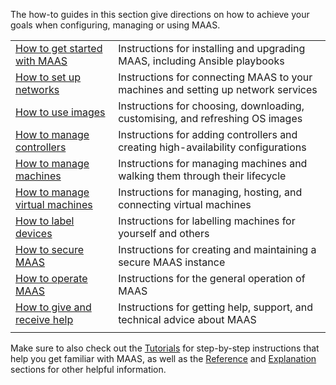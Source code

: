 <!-- "How-to guides" -->
The how-to guides in this section give directions on how to achieve your goals when configuring, managing or using MAAS.

|                                                                          |                                                                                   |
|:-------------------------------------------------------------------------|-----------------------------------------------------------------------------------|
| [How to get started with MAAS](/t/how-to-get-started-with-maas/6202)     | Instructions for installing and upgrading MAAS, including Ansible playbooks       |
| [How to set up networks](/t/how-to-set-up-networks/6742)                 | Instructions for connecting MAAS to your machines and setting up network services |
| [How to use images](/t/how-to-use-images/6192)                           | Instructions for choosing, downloading, customising, and refreshing OS images     |
| [How to manage controllers](/t/how-to-manage-controllers/6498)           | Instructions for adding controllers and creating high-availability configurations |
| [How to manage machines](/t/how-to-manage-machines/6193)                 | Instructions for managing machines and walking them through their lifecycle       |
| [How to manage virtual machines](/t/how-to-manage-virtual-machines/5148) | Instructions for managing, hosting, and connecting virtual machines               |
| [How to label devices](/t/how-to-label-devices/6200)                     | Instructions for labelling machines for yourself and others                       |
| [How to secure MAAS](/t/how-to-secure-maas/6503)                         | Instructions for creating and maintaining a secure MAAS instance                  |
| [How to operate MAAS](/t/how-to-operate-maas/6799)                       | Instructions for the general operation of MAAS                                    |
| [How to give and receive help](/t/how-to-give-and-receive-help/5428)     | Instructions for getting help, support, and technical advice about MAAS           |
|                                                                          |                                                                                   |

Make sure to also check out the [Tutorials](/t/-/6140) for step-by-step instructions that help you get familiar with MAAS, as well as the [Reference](/t/-/6143) and [Explanation](/t/-/6141) sections for other helpful information.